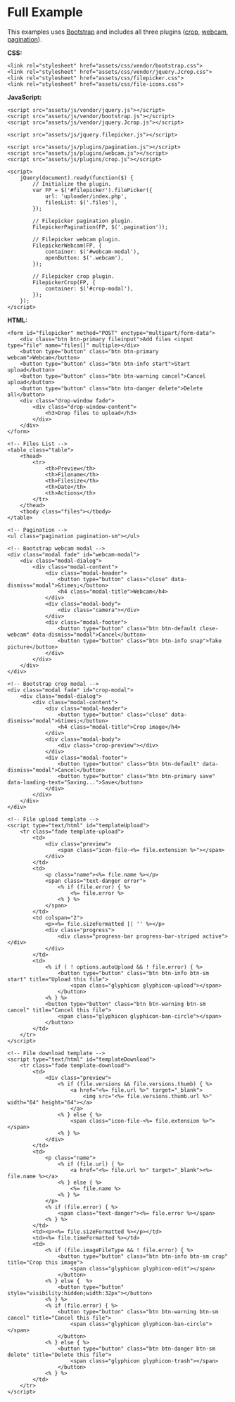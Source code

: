 # Full Example

This examples uses [Bootstrap](http://getbootstrap.com/) and includes all three plugins ([crop](crop.md), [webcam](webcam.md), [pagination](pagination.md)).

__CSS:__

	<link rel="stylesheet" href="assets/css/vendor/bootstrap.css">
	<link rel="stylesheet" href="assets/css/vendor/jquery.Jcrop.css">
	<link rel="stylesheet" href="assets/css/filepicker.css">
	<link rel="stylesheet" href="assets/css/file-icons.css">

__JavaScript:__

	<script src="assets/js/vendor/jquery.js"></script>
	<script src="assets/js/vendor/bootstrap.js"></script>
	<script src="assets/js/vendor/jquery.Jcrop.js"></script>

	<script src="assets/js/jquery.filepicker.js"></script>

	<script src="assets/js/plugins/pagination.js"></script>
	<script src="assets/js/plugins/webcam.js"></script>
	<script src="assets/js/plugins/crop.js"></script>

	<script>
		jQuery(document).ready(function($) {
			// Initialize the plugin.
			var FP = $('#filepicker').filePicker({
				url: 'uploader/index.php',
				filesList: $('.files'),
			});

			// Filepicker pagination plugin.
			FilepickerPagination(FP, $('.pagination'));

			// Filepicker webcam plugin.
			FilepickerWebcam(FP, {
				container: $('#webcam-modal'),
				openButton: $('.webcam'),
			});

			// Filepicker crop plugin.
			FilepickerCrop(FP, {
				container: $('#crop-modal'),
			});
		});
	</script>

__HTML:__
	
	<form id="filepicker" method="POST" enctype="multipart/form-data">
		<div class="btn btn-primary fileinput">Add files <input type="file" name="files[]" multiple></div>
		<button type="button" class="btn btn-primary webcam">Webcam</button>
		<button type="button" class="btn btn-info start">Start upload</button>
		<button type="button" class="btn btn-warning cancel">Cancel upload</button>
		<button type="button" class="btn btn-danger delete">Delete all</button>
		<div class="drop-window fade">
			<div class="drop-window-content">
				<h3>Drop files to upload</h3>
			</div>
		</div>
	</form>
	
	<!-- Files List -->
	<table class="table">
		<thead>
			<tr>
				<th>Preview</th>
				<th>Filename</th>
				<th>Filesize</th>
				<th>Date</th>
				<th>Actions</th>
			</tr>
		</thead>
		<tbody class="files"></tbody>
	</table>
	
	<!-- Pagination -->
	<ul class="pagination pagination-sm"></ul>

	<!-- Bootstrap webcam modal -->
	<div class="modal fade" id="webcam-modal">
		<div class="modal-dialog">
			<div class="modal-content">
				<div class="modal-header">
					<button type="button" class="close" data-dismiss="modal">&times;</button>
					<h4 class="modal-title">Webcam</h4>
				</div>
				<div class="modal-body">
					<div class="camera"></div>
				</div>
				<div class="modal-footer">
					<button type="button" class="btn btn-default close-webcam" data-dismiss="modal">Cancel</button>
					<button type="button" class="btn btn-info snap">Take picture</button>
				</div>
			</div>
		</div>
	</div>

	<!-- Bootstrap crop modal -->
	<div class="modal fade" id="crop-modal">
		<div class="modal-dialog">
			<div class="modal-content">
				<div class="modal-header">
					<button type="button" class="close" data-dismiss="modal">&times;</button>
					<h4 class="modal-title">Crop image</h4>
				</div>
				<div class="modal-body">
					<div class="crop-preview"></div>
				</div>
				<div class="modal-footer">
					<button type="button" class="btn btn-default" data-dismiss="modal">Cancel</button>
					<button type="button" class="btn btn-primary save" data-loading-text="Saving...">Save</button>
				</div>
			</div>
		</div>
	</div>
	
	<!-- File upload template -->
	<script type="text/html" id="templateUpload">
		<tr class="fade template-upload">
			<td>
				<div class="preview">
					<span class="icon-file-<%= file.extension %>"></span>
				</div>
			</td>
			<td>
				<p class="name"><%= file.name %></p>
				<span class="text-danger error">
					<% if (file.error) { %>
						<%= file.error %>
					<% } %>
				</span>
			</td>
			<td colspan="2">
				<p><%= file.sizeFormatted || '' %></p>
				<div class="progress">
					<div class="progress-bar progress-bar-striped active"></div>
				</div>
			</td>
			<td>
				<% if ( ! options.autoUpload && ! file.error) { %>
					<button type="button" class="btn btn-info btn-sm start" title="Upload this file">
						<span class="glyphicon glyphicon-upload"></span>
					</button>
				<% } %>
				<button type="button" class="btn btn-warning btn-sm cancel" title="Cancel this file">
					<span class="glyphicon glyphicon-ban-circle"></span>
				</button>
			</td>
		</tr>
	</script>

	<!-- File download template -->
	<script type="text/html" id="templateDownload">
		<tr class="fade template-download">
			<td>
				<div class="preview">
					<% if (file.versions && file.versions.thumb) { %>
						<a href="<%= file.url %>" target="_blank">
							<img src="<%= file.versions.thumb.url %>" width="64" height="64"></a>
						</a>
					<% } else { %>
						<span class="icon-file-<%= file.extension %>"></span>
					<% } %>
				</div>
			</td>
			<td>
				<p class="name">
					<% if (file.url) { %>
						<a href="<%= file.url %>" target="_blank"><%= file.name %></a>
					<% } else { %>
						<%= file.name %>
					<% } %>
				</p>
				<% if (file.error) { %>
					<span class="text-danger"><%= file.error %></span>
				<% } %>
			</td>
			<td><p><%= file.sizeFormatted %></p></td>
			<td><%= file.timeFormatted %></td>
			<td>
				<% if (file.imageFileType && ! file.error) { %>
					<button type="button" class="btn btn-info btn-sm crop" title="Crop this image">
						<span class="glyphicon glyphicon-edit"></span>
					</button>
				<% } else {  %>
					<button type="button" style="visibility:hidden;width:32px"></button>
				<% } %>
				<% if (file.error) { %>
					<button type="button" class="btn btn-warning btn-sm cancel" title="Cancel this file">
						<span class="glyphicon glyphicon-ban-circle"></span>
					</button>
				<% } else { %>
					<button type="button" class="btn btn-danger btn-sm delete" title="Delete this file">
						<span class="glyphicon glyphicon-trash"></span>
					</button>
				<% } %>
			</td>
		</tr>
	</script>
